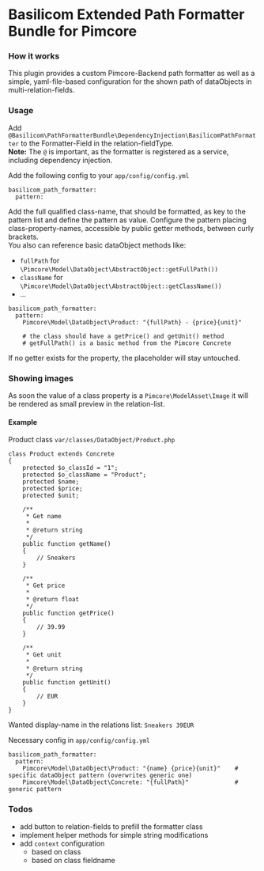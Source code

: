 # Basilicom Extended Path Formatter Bundle for Pimcore

### How it works
This plugin provides a custom Pimcore-Backend path formatter as well as a simple, yaml-file-based configuration for the shown path of dataObjects in multi-relation-fields.  

### Usage
Add ``@Basilicom\PathFormatterBundle\DependencyInjection\BasilicomPathFormatter`` to the Formatter-Field in the relation-fieldType.  
**Note:** The ``@`` is important, as the formatter is registered as a service, including dependency injection.

Add the following config to your ``app/config/config.yml``
```
basilicom_path_formatter:
  pattern: 
```

Add the full qualified class-name, that should be formatted, as key to the pattern list and define the pattern as value.
Configure the pattern placing class-property-names, accessible by public getter methods, between curly brackets.  
You also can reference basic dataObject methods like: 
- ``fullPath`` for ``\Pimcore\Model\DataObject\AbstractObject::getFullPath())`` 
- ``className`` for ``\Pimcore\Model\DataObject\AbstractObject::getClassName())``
- ...

```
basilicom_path_formatter:
  pattern: 
    Pimcore\Model\DataObject\Product: "{fullPath} - {price}{unit}"
    
    # the class should have a getPrice() and getUnit() method
    # getFullPath() is a basic method from the Pimcore Concrete 
```

If no getter exists for the property, the placeholder will stay untouched.

### Showing images

As soon the value of a class property is a ``Pimcore\ModelAsset\Image`` it will be rendered as small preview in the relation-list.

#### Example
Product class ``var/classes/DataObject/Product.php``
```
class Product extends Concrete
{
    protected $o_classId = "1";
    protected $o_className = "Product";
    protected $name;
    protected $price;
    protected $unit;
    
    /**
     * Get name
     *
     * @return string
     */
    public function getName()
    {
        // Sneakers 
    }
    
    /**
     * Get price
     *
     * @return float
     */
    public function getPrice()
    {
        // 39.99
    }
    
    /**
     * Get unit
     *
     * @return string
     */
    public function getUnit()
    {
        // EUR
    }
}
```

Wanted display-name in the relations list: ``Sneakers 39EUR``

Necessary config in ``app/config/config.yml``
```
basilicom_path_formatter:
  pattern: 
    Pimcore\Model\DataObject\Product: "{name} {price}{unit}"    # specific dataObject pattern (overwrites generic one)
    Pimcore\Model\DataObject\Concrete: "{fullPath}"             # generic pattern
```

### Todos
- add button to relation-fields to prefill the formatter class
- implement helper methods for simple string modifications
- add ``context`` configuration
    - based on class
    - based on class fieldname
